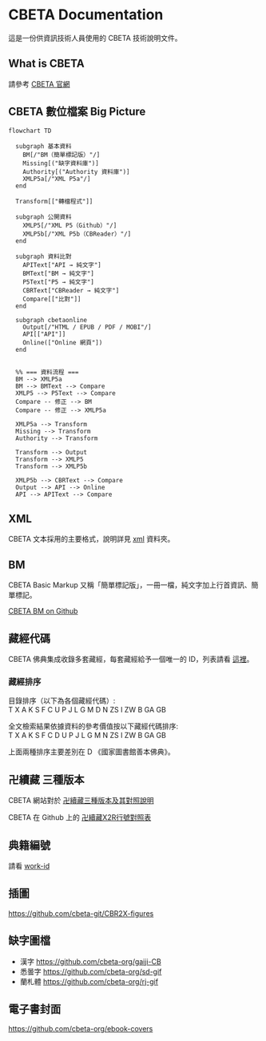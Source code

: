 # CBETA Documentation

這是一份供資訊技術人員使用的 CBETA 技術說明文件。

## What is CBETA

請參考 [CBETA 官網](http://www.cbeta.org/)

## CBETA 數位檔案 Big Picture
```mermaid
flowchart TD

  subgraph 基本資料
    BM[/"BM（簡單標記版）"/]
    Missing[("缺字資料庫")]
    Authority[("Authority 資料庫")]
    XMLP5a[/"XML P5a"/]
  end

  Transform[["轉檔程式"]]

  subgraph 公開資料
    XMLP5[/"XML P5（Github）"/]
    XMLP5b[/"XML P5b（CBReader）"/]
  end

  subgraph 資料比對
    APIText["API → 純文字"]
    BMText["BM → 純文字"]
    P5Text["P5 → 純文字"]
    CBRText["CBReader → 純文字"]
    Compare[["比對"]]
  end

  subgraph cbetaonline
    Output[/"HTML / EPUB / PDF / MOBI"/]
    API[["API"]]
    Online(["Online 網頁"])
  end


  %% === 資料流程 ===
  BM --> XMLP5a
  BM --> BMText --> Compare
  XMLP5 --> P5Text --> Compare
  Compare -- 修正 --> BM
  Compare -- 修正 --> XMLP5a

  XMLP5a --> Transform
  Missing --> Transform
  Authority --> Transform

  Transform --> Output
  Transform --> XMLP5
  Transform --> XMLP5b

  XMLP5b --> CBRText --> Compare
  Output --> API --> Online
  API --> APIText --> Compare
```

## XML

CBETA 文本採用的主要格式，說明詳見 [xml](xml) 資料夾。

## BM

CBETA Basic Markup 又稱「簡單標記版」，一冊一檔，純文字加上行首資訊、簡單標記。

[CBETA BM on Github](https://github.com/mahawu/BM_u8)

## 藏經代碼

CBETA 佛典集成收錄多套藏經，每套藏經給予一個唯一的 ID，列表請看 [這裡](http://www.cbeta.org/format/id.php)。

### 藏經排序

目錄排序（以下為各個藏經代碼）:  
T X A K S F C U P J L G M D N ZS I ZW B GA GB

全文檢索結果依據資料的參考價值按以下藏經代碼排序:  
T X A K S F C D U P J L G M N ZS I ZW B GA GB

上面兩種排序主要差別在 D 《國家圖書館善本佛典》。

## 卍續藏 三種版本

CBETA 網站對於 [卍續藏三種版本及其對照說明](http://www.cbeta.org/data-format/zrx.htm#zrx)

CBETA 在 Github 上的 [卍續藏X2R行號對照表](https://github.com/cbeta-git/cbwork-common-X2R)

## 典籍編號

請看 [work-id](work-id.md)

## 插圖

<https://github.com/cbeta-git/CBR2X-figures>

## 缺字圖檔

* 漢字 <https://github.com/cbeta-org/gaiji-CB>
* 悉曇字 <https://github.com/cbeta-org/sd-gif>
* 蘭札體 <https://github.com/cbeta-org/rj-gif>

## 電子書封面

<https://github.com/cbeta-org/ebook-covers>
